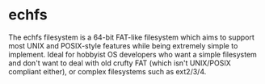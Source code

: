 # echfs

The echfs filesystem is a 64-bit FAT-like filesystem which aims to support
most UNIX and POSIX-style features while being extremely simple to implement.
Ideal for hobbyist OS developers who want a simple filesystem and don't want
to deal with old crufty FAT (which isn't UNIX/POSIX compliant either),
or complex filesystems such as ext2/3/4.
